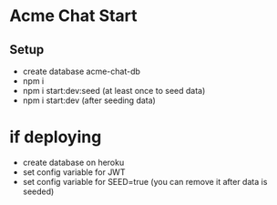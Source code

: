 # Acme Chat Start

## Setup

- create database acme-chat-db
- npm i
- npm i start:dev:seed (at least once to seed data)
- npm i start:dev (after seeding data)

# if deploying
- create database on heroku
- set config variable for JWT
- set config variable for SEED=true (you can remove it after data is seeded)
